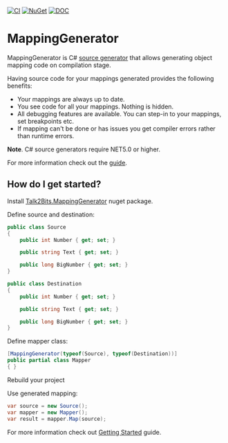 [![CI](https://github.com/me-viper/MappingGenerator/workflows/CI/badge.svg)](https://github.com/me-viper/MappingGenerator)
[![NuGet](https://img.shields.io/nuget/v/Talk2Bits.MappingGenerator.svg)](https://www.nuget.org/packages/Talk2Bits.MappingGenerator/)
[![DOC](https://readthedocs.org/projects/mappinggenerator/badge)](https://readthedocs.org/projects/mappinggenerator)

# MappingGenerator

MappingGenerator is C# [source generator](https://docs.microsoft.com/en-us/dotnet/csharp/roslyn-sdk/source-generators-overview) that allows generating object mapping code on compilation stage.

Having source code for your mappings generated provides the following benefits:

* Your mappings are always up to date.
* You see code for all your mappings. Nothing is hidden.
* All debugging features are available. You can step-in to your mappings, set breakpoints etc.
* If mapping can't be done or has issues you get compiler errors rather than runtime errors.

**Note**. C# source generators require NET5.0 or higher.

For more information check out the [guide](https://mappinggenerator.readthedocs.io/en/latest/index.html).

## How do I get started?

Install [Talk2Bits.MappingGenerator](https://www.nuget.org/packages/Talk2Bits.MappingGenerator) nuget package.

Define source and destination:

```csharp
public class Source
{
    public int Number { get; set; }

    public string Text { get; set; }

    public long BigNumber { get; set; }
}

public class Destination
{
    public int Number { get; set; }

    public string Text { get; set; }

    public long BigNumber { get; set; }
}
```

Define mapper class:

```csharp
[MappingGenerator(typeof(Source), typeof(Destination))]
public partial class Mapper
{ }
```

Rebuild your project

Use generated mapping:

```csharp
var source = new Source();
var mapper = new Mapper();
var result = mapper.Map(source);

```

For more information check out [Getting Started](https://mappinggenerator.readthedocs.io/en/latest/GettingStarted.html) guide.
